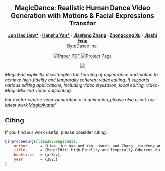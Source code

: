 

<p align="center">

  <h2 align="center">MagicDance: Realistic Human Dance Video Generation with Motions & Facial Expressions Transfer</h2>
  <p align="center">
    <a href="https://scholar.google.com.sg/citations?user=8gm-CYYAAAAJ&hl=en"><strong>Jun Hao Liew*</strong></a>
    ·  
    <a href="https://hanshuyan.github.io/"><strong>Hanshu Yan*</strong></a>
    ·
    <a href="http://jeff95.me/"><strong>Jianfeng Zhang</strong></a>
    ·
    <a href="https://scholar.google.com/citations?user=-4iADzMAAAAJ&hl=en"><strong>Zhongcong Xu</strong></a>
    ·
    <a href="https://sites.google.com/site/jshfeng/home"><strong>Jiashi Feng</strong></a>
    <br>
    ByteDance Inc.
    <br>
    </br>
        <a href="https://arxiv.org/abs/2308.14749">
        <img src='https://img.shields.io/badge/arXiv-MagicEdit-blue' alt='Paper PDF'>
        </a>
        <a href='https://magic-edit.github.io/'>
        <img src='https://img.shields.io/badge/Project_Page-MagicEdit-red' alt='Project Page'></a>
  </p>
  <div align="center">
    <img src="./assets/teaser.gif">
    </video>
  </div>
</p>

*MagicEdit explicitly disentangles the learning of appearance and motion to achieve high-fidelity and temporally coherent video editing. It supports various editing applications, including video stylization, local editing, video-MagicMix and video outpainting.*

*For avatar-centric video generation and animation, please also check our latest work <a href="https://magic-avatar.github.io/">MagicAvatar</a>!*

 
## Citing
If you find our work useful, please consider citing:
```BibTeX
@inproceedings{liew2023magicedit,
    author      = {Liew, Jun Hao and Yan, Hanshu and Zhang, Jianfeng and Xu, Zhongcong and Feng, Jiashi},
    title       = {MagicEdit: High-Fidelity and Temporally Coherent Video Editing},
    booktitle   = {arXiv},
    year        = {2023}
}
```
